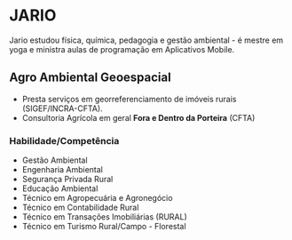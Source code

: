 # JARIO
Jario estudou física, química, pedagogia e gestão ambiental - é mestre em yoga e ministra aulas de programação em Aplicativos Mobile.

## Agro Ambiental Geoespacial

* Presta serviços em georreferenciamento de imóveis rurais (SIGEF/INCRA-CFTA). 
* Consultoria Agrícola em geral **Fora e Dentro da Porteira** (CFTA)

### Habilidade/Competência
- Gestão Ambiental
- Engenharia Ambiental
- Segurança Privada Rural
- Educação Ambiental
- Técnico em Agropecuária e Agronegócio
- Técnico em Contabilidade Rural
- Técnico em Transações Imobiliárias (RURAL)
- Técnico em Turismo Rural/Campo - Florestal
  
